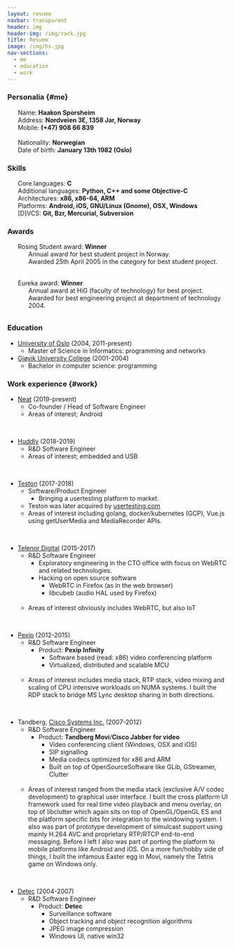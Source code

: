 ```yaml
---
layout: resume
navbar: transparent
header: img
header-img: /img/rack.jpg
title: Resume
image: /img/hs.jpg
nav-sections:
  - me
  - education
  - work
---
```


### Personalia {#me}
<div style="margin-left: 24px;">
  Name: <strong>Haakon Sporsheim</strong><br/>
  Address: <strong>Nordveien 3E, 1358 Jar, Norway</strong><br/>
  Mobile: <strong>(+47) 908 66 839</strong><br/>
  <br/>
  Nationality: <strong>Norwegian</strong><br/>
  Date of birth: <strong>January 13th 1982 (Oslo)</strong><br/>
</div>

### Skills
<div style="margin-left: 24px;">
  Core languages: <strong>C</strong><br/>
  Additional languages: <strong>Python, C++ and some Objective-C</strong><br/>
  Architectures: <strong>x86, x86-64, ARM</strong><br/>
  Platforms: <strong>Android, iOS, GNU/Linux (Gnome), OSX, Windows</strong><br/>
  [D]VCS: <strong>Git, Bzr, Mercurial, Subversion</strong><br/>
</div>

### Awards
<div style="margin-left: 24px; margin-bottom: 32px;">
  Rosing Student award: <strong>Winner</strong>

  <div style="margin-left: 24px;">
    Annual award for best student project in Norway.<br/>
    Awarded 25th April 2005 in the category for best student project.
  </div>
</div>

<div style="margin-left: 24px; margin-bottom: 32px;">
  Eureka award: <strong>Winner</strong>

  <div style="margin-left: 24px;">
    Annual award at HiG (faculty of technology) for best project.<br/>
    Awarded for best engineering project at department of technology 2004.
  </div>
</div>

### Education
* [University of Oslo][uio] (2004, 2011-present)
  * Master of Science in Informatics: programming and networks
* [Gjøvik University College][hig] (2001-2004)
  * Bachelor in computer science: programming

### Work experience {#work}
* [Neat][neat] (2019-present)
  * Co-founder / Head of Software Engineer
  * Areas of interest; Android

<br/>

* [Huddly][huddly] (2018-2019)
  * R&D Software Engineer
  * Areas of interest; embedded and USB

<br/>

* [Teston][teston] (2017-2018)
  * Software/Product Engineer
    * Bringing a usertesting platform to market.
  * Teston was later acquired by [usertesting.com][teston]
  * Areas of interest including golang, docker/kubernetes (GCP), Vue.js using getUserMedia and MediaRecorder APIs.

<br/>

* [Telenor Digital][td] (2015-2017)
  * R&D Software Engineer
    * Exploratory engineering in the CTO office with focus on WebRTC and related technologies.
    * Hacking on open source software
      * WebRTC in Firefox (as in the web browser)
      * libcubeb (audio HAL used by Firefox)<br/><br/>
  * Areas of interest obviously includes WebRTC, but also IoT

<br/>

* [Pexip][pexip] (2012-2015)
  * R&D Software Engineer
    * Product: **Pexip Infinity**
      * Software based (read: x86) video conferencing platform
      * Virtualized, distributed and scalable MCU<br/><br/>
   * Areas of interest includes media stack, RTP stack, video mixing and scaling of CPU intensive workloads on NUMA systems.
   I built the RDP stack to bridge MS Lync desktop sharing in both directions.

<br/>

* Tandberg, [Cisco Systems Inc.][cisco] (2007-2012)
  * R&D Software Engineer
    * Product: **Tandberg Movi**/**Cisco Jabber for video**
      * Video conferencing client (Windows, OSX and iOS)
      * SIP signalling
      * Media codecs optimized for x86 and ARM
      * Built on top of OpenSourceSoftware like GLib, GStreamer, Clutter<br/><br/>
  * Areas of interest ranged from the media stack (exclusive A/V codec development) to graphical user interface.
    I built the cross platform UI framework used for real time video playback and menu overlay, on top of
    libclutter which again sits on top of OpenGL/OpenGL ES and the platform specific bits for integration to
    the windowing system. I also was part of prototype development of simulcast support using mainly
    H.264 AVC and proprietary RTP/RTCP end-to-end messaging.
    Before I left I also was part of porting the platform to mobile platforms like Android and iOS.
    On a more fun/hobby side of things, I built the infamous Easter egg in Movi, namely the Tetris game on Windows only.

<br/>

* [Detec][detec] (2004-2007)
  * R&D Software Engineer
    * Product: **Detec**
      * Surveillance software
      * Object tracking and object recognition algorithms
      * JPEG image compression
      * Windows UI, native win32


[uio]: //www.uio.no
[hig]: //www.hig.no
[td]: //www.telenordigital.com
[pexip]: //www.pexip.com
[cisco]: //www.cisco.com
[detec]: //www.detec.no
[teston]: //usertesting.com
[huddly]: //huddly.com
[neat]: //neat.no

